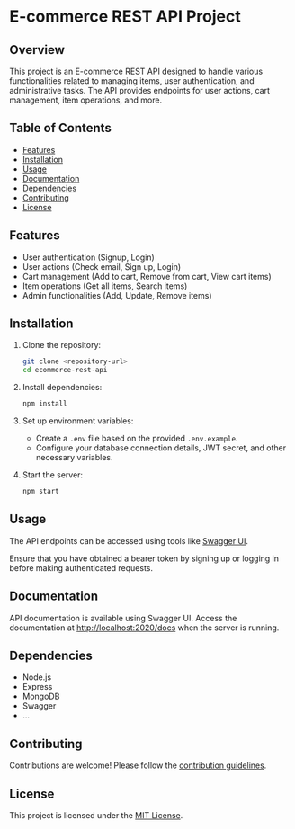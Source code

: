 # E-commerce REST API Project

## Overview

This project is an E-commerce REST API designed to handle various functionalities related to managing items, user authentication, and administrative tasks. The API provides endpoints for user actions, cart management, item operations, and more.

## Table of Contents

-   [Features](#features)
-   [Installation](#installation)
-   [Usage](#usage)
-   [Documentation](#documentation)
-   [Dependencies](#dependencies)
-   [Contributing](#contributing)
-   [License](#license)

## Features

-   User authentication (Signup, Login)
-   User actions (Check email, Sign up, Login)
-   Cart management (Add to cart, Remove from cart, View cart items)
-   Item operations (Get all items, Search items)
-   Admin functionalities (Add, Update, Remove items)

## Installation

1. Clone the repository:

    ```bash
    git clone <repository-url>
    cd ecommerce-rest-api
    ```

2. Install dependencies:

    ```bash
    npm install
    ```

3. Set up environment variables:

    - Create a `.env` file based on the provided `.env.example`.
    - Configure your database connection details, JWT secret, and other necessary variables.

4. Start the server:

    ```bash
    npm start
    ```

## Usage

The API endpoints can be accessed using tools like [Swagger UI](https://swagger.io/tools/swagger-ui/).

Ensure that you have obtained a bearer token by signing up or logging in before making authenticated requests.

## Documentation

API documentation is available using Swagger UI. Access the documentation at [http://localhost:2020/docs](http://localhost:3000/docs) when the server is running.

## Dependencies

-   Node.js
-   Express
-   MongoDB
-   Swagger
-   ...

## Contributing

Contributions are welcome! Please follow the [contribution guidelines](CONTRIBUTING.md).

## License

This project is licensed under the [MIT License](LICENSE).
